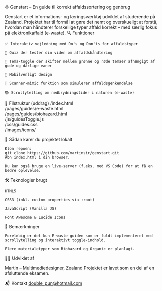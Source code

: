 ♻️ Genstart – En guide til korrekt affaldssortering og genbrug

Genstart er et informations- og læringsværktøj udviklet af studerende på Zealand. Projektet har til formål at gøre det nemt og overskueligt at forstå, hvordan man håndterer forskellige typer affald korrekt – med særlig fokus på elektronikaffald (e-waste).
🔍 Funktioner

    ✅ Interaktiv vejledning med Do's og Don'ts for affaldstyper

    🧠 Quiz der tester din viden om affaldshåndtering

    🔄 Tema-toggle der skifter mellem grønne og røde temaer afhængigt af gode og dårlige vaner

    📱 Mobilvenligt design

    🎥 Scanner-mimic funktion som simulerer affaldsgenkendelse

    📚 Scrollytelling om nedbrydningstider i naturen (e-waste)

📁 Filstruktur (uddrag)
/index.html  
/pages/guides/e-waste.html  
/pages/guides/biohazard.html  
/js/guidesToggle.js  
/css/guides.css  
/images/icons/  


🚀 Sådan kører du projektet lokalt

    Klon repoen:
	git clone https://github.com/martinsir/genstart.git
    Åbn index.html i din browser.

    Du kan også bruge en live-server (f.eks. med VS Code) for at få en bedre oplevelse.

🛠 Teknologier brugt

    HTML5

    CSS3 (inkl. custom properties via :root)

    JavaScript (Vanilla JS)

    Font Awesome & Lucide Icons

📌 Bemærkninger

    Foreløbig er det kun E-waste-guiden som er fuldt implementeret med scrollytelling og interaktivt toggle-indhold.

    Flere materialetyper som Biohazard og Organic er planlagt.

🧑‍💻 Udviklet af

Martin – Multimediedesigner, Zealand
Projektet er lavet som en del af en afsluttende eksamen.

📬 Kontakt
double_pun@hotmail.com